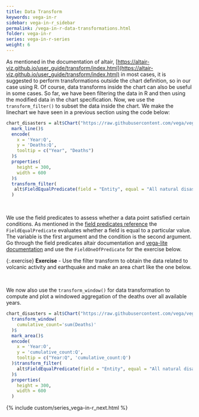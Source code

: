 ```yaml
---
title: Data Transform
keywords: vega-in-r
sidebar: vega-in-r_sidebar
permalink: /vega-in-r-data-transformations.html
folder: vega-in-r
series: vega-in-r-series
weight: 6
---
```


As mentioned in the documentation of altair, [https://altair-viz.github.io/user_guide/transform/index.html](https://altair-viz.github.io/user_guide/transform/index.html) in most cases, it is suggested to perform transformations outside the chart definition, so in our case using R. Of course, data transforms inside the chart can also be useful in some cases.
So far, we have been filtering the data in R and then using the modified data in the chart specification. Now, we use the `transform_filter()` to subset the data inside the chart. We make the linechart we have seen in a previous section using the code below:

```R
chart_disasters = alt$Chart("https://raw.githubusercontent.com/vega/vega-datasets/master/data/disasters.csv")$
  mark_line()$
  encode(
    x = 'Year:Q',
    y = 'Deaths:Q',
    tooltip = c("Year", "Deaths")
  )$
  properties(
    height = 300,
    width = 600
  )$
  transform_filter(
   alt$FieldEqualPredicate(field = "Entity", equal = "All natural disasters")
  )
```

<div id="vis13"></div>
<script type="text/javascript">
    var yourVlSpec = {
  "$schema": "https://vega.github.io/schema/vega-lite/v4.0.0.json",
  "config": {
    "view": {
      "continuousHeight": 300,
      "continuousWidth": 400
    }
  },
  "data": {
    "url": "https://raw.githubusercontent.com/vega/vega-datasets/master/data/disasters.csv"
  },
  "encoding": {
    "x": {
      "field": "Year",
      "type": "quantitative"
    },
    "y": {
      "field": "Deaths",
      "type": "quantitative"
    }
  },
  "height": 300,
  "mark": "line",
  "transform": [
    {
      "filter": {
        "equal": "All natural disasters",
        "field": "Entity"
      }
    }
  ],
  "width": 600
};
  vegaEmbed('#vis13', yourVlSpec);
</script>

<br/>

We use the field predicates to assess whether a data point satisfied certain conditions. As mentioned in the [field predicates reference](https://altair-viz.github.io/user_guide/transform/filter.html#field-predicates) the `FieldEqualPredicate` evaluates whether a field is equal to a particular value. The variable is the first argument and the condition is the second argument. Go through the field predicates altair documentation and [vega-lite documentation](https://vega.github.io/vega-lite/docs/predicate.html#field-predicate) and use the `FieldOneOfPredicate` for the exercise below.


{:.exercise}
**Exercise** - Use the filter transform to obtain the data related to volcanic activity and earthquake and make an area chart like the one below.

<div id="vis14"></div>
<script type="text/javascript">
    var yourVlSpec = {
  "$schema": "https://vega.github.io/schema/vega-lite/v4.0.0.json",
  "config": {
    "view": {
      "continuousHeight": 300,
      "continuousWidth": 400
    }
  },
  "data": {
    "url": "https://raw.githubusercontent.com/vega/vega-datasets/master/data/disasters.csv"
  },
  "encoding": {
    "x": {
      "field": "Year",
      "type": "ordinal"
    },
    "y": {
      "aggregate": "sum",
      "field": "Deaths",
      "type": "quantitative"
    }
  },
  "height": 300,
  "mark": {
    "opacity": 0.8,
    "type": "area"
  },
  "transform": [
    {
      "filter": {
        "field": "Entity",
        "oneOf": [
          "Volcanic activity",
          "Earthquake"
        ]
      }
    }
  ],
  "width": 600
};
  vegaEmbed('#vis14', yourVlSpec);
</script>

<br/>

We now also use the `transform_window()` for data transformation to compute and plot a windowed aggregation of the deaths over all available years.


```R
chart_disasters = alt$Chart("https://raw.githubusercontent.com/vega/vega-datasets/master/data/disasters.csv")$
  transform_window(
    cumulative_count='sum(Deaths)'
  )$
  mark_area()$
  encode(
    x = 'Year:O',
    y = 'cumulative_count:Q',
    tooltip = c("Year:Q", 'cumulative_count:Q')
  )$transform_filter(
    alt$FieldEqualPredicate(field = "Entity", equal = "All natural disasters")
  )$
  properties(
    height = 300,
    width = 600
  )
```

<div id="vis15"></div>
<script type="text/javascript">
    var yourVlSpec = {
  "$schema": "https://vega.github.io/schema/vega-lite/v4.0.0.json",
  "config": {
    "view": {
      "continuousHeight": 300,
      "continuousWidth": 400
    }
  },
  "data": {
    "url": "https://raw.githubusercontent.com/vega/vega-datasets/master/data/disasters.csv"
  },
  "encoding": {
    "tooltip": [
      {
        "field": "Year",
        "type": "quantitative"
      },
      {
        "field": "cumulative_count",
        "type": "quantitative"
      }
    ],
    "x": {
      "field": "Year",
      "type": "ordinal"
    },
    "y": {
      "field": "cumulative_count",
      "type": "quantitative"
    }
  },
  "height": 300,
  "mark": "area",
  "transform": [
    {
      "window": [
        {
          "as": "cumulative_count",
          "field": "Deaths",
          "op": "sum"
        }
      ]
    },
    {
      "filter": {
        "equal": "All natural disasters",
        "field": "Entity"
      }
    }
  ],
  "width": 600
};
  vegaEmbed('#vis15', yourVlSpec);
</script>



{% include custom/series_vega-in-r_next.html %}
